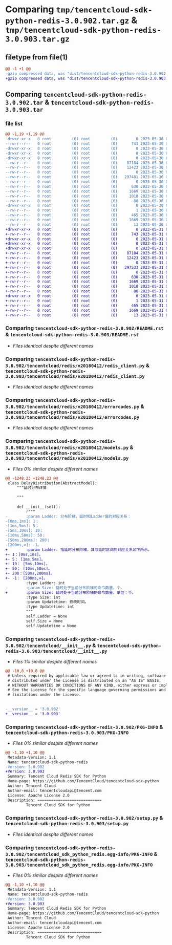 # Comparing `tmp/tencentcloud-sdk-python-redis-3.0.902.tar.gz` & `tmp/tencentcloud-sdk-python-redis-3.0.903.tar.gz`

## filetype from file(1)

```diff
@@ -1 +1 @@
-gzip compressed data, was "dist/tencentcloud-sdk-python-redis-3.0.902.tar", last modified: Tue May 30 00:29:56 2023, max compression
+gzip compressed data, was "dist/tencentcloud-sdk-python-redis-3.0.903.tar", last modified: Wed May 31 02:18:02 2023, max compression
```

## Comparing `tencentcloud-sdk-python-redis-3.0.902.tar` & `tencentcloud-sdk-python-redis-3.0.903.tar`

### file list

```diff
@@ -1,19 +1,19 @@
-drwxr-xr-x   0 root         (0) root         (0)        0 2023-05-30 00:29:56.000000 tencentcloud-sdk-python-redis-3.0.902/
--rw-r--r--   0 root         (0) root         (0)      743 2023-05-30 00:29:55.000000 tencentcloud-sdk-python-redis-3.0.902/README.rst
-drwxr-xr-x   0 root         (0) root         (0)        0 2023-05-30 00:29:56.000000 tencentcloud-sdk-python-redis-3.0.902/tencentcloud/
-drwxr-xr-x   0 root         (0) root         (0)        0 2023-05-30 00:29:56.000000 tencentcloud-sdk-python-redis-3.0.902/tencentcloud/redis/
-drwxr-xr-x   0 root         (0) root         (0)        0 2023-05-30 00:29:56.000000 tencentcloud-sdk-python-redis-3.0.902/tencentcloud/redis/v20180412/
--rw-r--r--   0 root         (0) root         (0)    87184 2023-05-30 00:29:55.000000 tencentcloud-sdk-python-redis-3.0.902/tencentcloud/redis/v20180412/redis_client.py
--rw-r--r--   0 root         (0) root         (0)    12423 2023-05-30 00:29:55.000000 tencentcloud-sdk-python-redis-3.0.902/tencentcloud/redis/v20180412/errorcodes.py
--rw-r--r--   0 root         (0) root         (0)        0 2023-05-30 00:29:55.000000 tencentcloud-sdk-python-redis-3.0.902/tencentcloud/redis/v20180412/__init__.py
--rw-r--r--   0 root         (0) root         (0)   297481 2023-05-30 00:29:55.000000 tencentcloud-sdk-python-redis-3.0.902/tencentcloud/redis/v20180412/models.py
--rw-r--r--   0 root         (0) root         (0)        0 2023-05-30 00:29:55.000000 tencentcloud-sdk-python-redis-3.0.902/tencentcloud/redis/__init__.py
--rw-r--r--   0 root         (0) root         (0)      630 2023-05-30 00:29:55.000000 tencentcloud-sdk-python-redis-3.0.902/tencentcloud/__init__.py
--rw-r--r--   0 root         (0) root         (0)     1669 2023-05-30 00:29:56.000000 tencentcloud-sdk-python-redis-3.0.902/PKG-INFO
--rw-r--r--   0 root         (0) root         (0)     1010 2023-05-30 00:29:55.000000 tencentcloud-sdk-python-redis-3.0.902/setup.py
--rw-r--r--   0 root         (0) root         (0)       88 2023-05-30 00:29:56.000000 tencentcloud-sdk-python-redis-3.0.902/setup.cfg
-drwxr-xr-x   0 root         (0) root         (0)        0 2023-05-30 00:29:56.000000 tencentcloud-sdk-python-redis-3.0.902/tencentcloud_sdk_python_redis.egg-info/
--rw-r--r--   0 root         (0) root         (0)        1 2023-05-30 00:29:56.000000 tencentcloud-sdk-python-redis-3.0.902/tencentcloud_sdk_python_redis.egg-info/dependency_links.txt
--rw-r--r--   0 root         (0) root         (0)      465 2023-05-30 00:29:56.000000 tencentcloud-sdk-python-redis-3.0.902/tencentcloud_sdk_python_redis.egg-info/SOURCES.txt
--rw-r--r--   0 root         (0) root         (0)     1669 2023-05-30 00:29:56.000000 tencentcloud-sdk-python-redis-3.0.902/tencentcloud_sdk_python_redis.egg-info/PKG-INFO
--rw-r--r--   0 root         (0) root         (0)       13 2023-05-30 00:29:56.000000 tencentcloud-sdk-python-redis-3.0.902/tencentcloud_sdk_python_redis.egg-info/top_level.txt
+drwxr-xr-x   0 root         (0) root         (0)        0 2023-05-31 02:18:02.000000 tencentcloud-sdk-python-redis-3.0.903/
+-rw-r--r--   0 root         (0) root         (0)      743 2023-05-31 02:18:02.000000 tencentcloud-sdk-python-redis-3.0.903/README.rst
+drwxr-xr-x   0 root         (0) root         (0)        0 2023-05-31 02:18:02.000000 tencentcloud-sdk-python-redis-3.0.903/tencentcloud/
+drwxr-xr-x   0 root         (0) root         (0)        0 2023-05-31 02:18:02.000000 tencentcloud-sdk-python-redis-3.0.903/tencentcloud/redis/
+drwxr-xr-x   0 root         (0) root         (0)        0 2023-05-31 02:18:02.000000 tencentcloud-sdk-python-redis-3.0.903/tencentcloud/redis/v20180412/
+-rw-r--r--   0 root         (0) root         (0)    87184 2023-05-31 02:18:02.000000 tencentcloud-sdk-python-redis-3.0.903/tencentcloud/redis/v20180412/redis_client.py
+-rw-r--r--   0 root         (0) root         (0)    12423 2023-05-31 02:18:02.000000 tencentcloud-sdk-python-redis-3.0.903/tencentcloud/redis/v20180412/errorcodes.py
+-rw-r--r--   0 root         (0) root         (0)        0 2023-05-31 02:18:02.000000 tencentcloud-sdk-python-redis-3.0.903/tencentcloud/redis/v20180412/__init__.py
+-rw-r--r--   0 root         (0) root         (0)   297533 2023-05-31 02:18:02.000000 tencentcloud-sdk-python-redis-3.0.903/tencentcloud/redis/v20180412/models.py
+-rw-r--r--   0 root         (0) root         (0)        0 2023-05-31 02:18:02.000000 tencentcloud-sdk-python-redis-3.0.903/tencentcloud/redis/__init__.py
+-rw-r--r--   0 root         (0) root         (0)      630 2023-05-31 02:18:02.000000 tencentcloud-sdk-python-redis-3.0.903/tencentcloud/__init__.py
+-rw-r--r--   0 root         (0) root         (0)     1669 2023-05-31 02:18:02.000000 tencentcloud-sdk-python-redis-3.0.903/PKG-INFO
+-rw-r--r--   0 root         (0) root         (0)     1010 2023-05-31 02:18:02.000000 tencentcloud-sdk-python-redis-3.0.903/setup.py
+-rw-r--r--   0 root         (0) root         (0)       88 2023-05-31 02:18:02.000000 tencentcloud-sdk-python-redis-3.0.903/setup.cfg
+drwxr-xr-x   0 root         (0) root         (0)        0 2023-05-31 02:18:02.000000 tencentcloud-sdk-python-redis-3.0.903/tencentcloud_sdk_python_redis.egg-info/
+-rw-r--r--   0 root         (0) root         (0)        1 2023-05-31 02:18:02.000000 tencentcloud-sdk-python-redis-3.0.903/tencentcloud_sdk_python_redis.egg-info/dependency_links.txt
+-rw-r--r--   0 root         (0) root         (0)      465 2023-05-31 02:18:02.000000 tencentcloud-sdk-python-redis-3.0.903/tencentcloud_sdk_python_redis.egg-info/SOURCES.txt
+-rw-r--r--   0 root         (0) root         (0)     1669 2023-05-31 02:18:02.000000 tencentcloud-sdk-python-redis-3.0.903/tencentcloud_sdk_python_redis.egg-info/PKG-INFO
+-rw-r--r--   0 root         (0) root         (0)       13 2023-05-31 02:18:02.000000 tencentcloud-sdk-python-redis-3.0.903/tencentcloud_sdk_python_redis.egg-info/top_level.txt
```

### Comparing `tencentcloud-sdk-python-redis-3.0.902/README.rst` & `tencentcloud-sdk-python-redis-3.0.903/README.rst`

 * *Files identical despite different names*

### Comparing `tencentcloud-sdk-python-redis-3.0.902/tencentcloud/redis/v20180412/redis_client.py` & `tencentcloud-sdk-python-redis-3.0.903/tencentcloud/redis/v20180412/redis_client.py`

 * *Files identical despite different names*

### Comparing `tencentcloud-sdk-python-redis-3.0.902/tencentcloud/redis/v20180412/errorcodes.py` & `tencentcloud-sdk-python-redis-3.0.903/tencentcloud/redis/v20180412/errorcodes.py`

 * *Files identical despite different names*

### Comparing `tencentcloud-sdk-python-redis-3.0.902/tencentcloud/redis/v20180412/models.py` & `tencentcloud-sdk-python-redis-3.0.903/tencentcloud/redis/v20180412/models.py`

 * *Files 0% similar despite different names*

```diff
@@ -1248,23 +1248,23 @@
 class DelayDistribution(AbstractModel):
     """延时分布详情
 
     """
 
     def __init__(self):
         r"""
-        :param Ladder: 分布阶梯，延时和Ladder值的对应关系：
-[0ms,1ms]: 1；
-[1ms,5ms]: 5；
-[5ms,10ms]: 10；
-[10ms,50ms]: 50；
-[50ms,200ms]: 200；
-[200ms,∞]: -1。
+        :param Ladder: 指延时分布阶梯，其与延时区间的对应关系如下所示。
+- 1：[0ms,1ms]。
+- 5： [1ms,5ms]。
+- 10： [5ms,10ms]。
+- 50： [10ms,50ms]。
+- 200：[50ms,200ms]。
+- -1： [200ms,∞]。
         :type Ladder: int
-        :param Size: 延时处于当前分布阶梯的命令数量，个。
+        :param Size: 延时处于当前分布阶梯的命令数量，单位：个。
         :type Size: int
         :param Updatetime: 修改时间。
         :type Updatetime: int
         """
         self.Ladder = None
         self.Size = None
         self.Updatetime = None
```

### Comparing `tencentcloud-sdk-python-redis-3.0.902/tencentcloud/__init__.py` & `tencentcloud-sdk-python-redis-3.0.903/tencentcloud/__init__.py`

 * *Files 1% similar despite different names*

```diff
@@ -10,8 +10,8 @@
 # Unless required by applicable law or agreed to in writing, software
 # distributed under the License is distributed on an "AS IS" BASIS,
 # WITHOUT WARRANTIES OR CONDITIONS OF ANY KIND, either express or implied.
 # See the License for the specific language governing permissions and
 # limitations under the License.
 
 
-__version__ = '3.0.902'
+__version__ = '3.0.903'
```

### Comparing `tencentcloud-sdk-python-redis-3.0.902/PKG-INFO` & `tencentcloud-sdk-python-redis-3.0.903/PKG-INFO`

 * *Files 0% similar despite different names*

```diff
@@ -1,10 +1,10 @@
 Metadata-Version: 1.1
 Name: tencentcloud-sdk-python-redis
-Version: 3.0.902
+Version: 3.0.903
 Summary: Tencent Cloud Redis SDK for Python
 Home-page: https://github.com/TencentCloud/tencentcloud-sdk-python
 Author: Tencent Cloud
 Author-email: tencentcloudapi@tencent.com
 License: Apache License 2.0
 Description: ============================
         Tencent Cloud SDK for Python
```

### Comparing `tencentcloud-sdk-python-redis-3.0.902/setup.py` & `tencentcloud-sdk-python-redis-3.0.903/setup.py`

 * *Files identical despite different names*

### Comparing `tencentcloud-sdk-python-redis-3.0.902/tencentcloud_sdk_python_redis.egg-info/PKG-INFO` & `tencentcloud-sdk-python-redis-3.0.903/tencentcloud_sdk_python_redis.egg-info/PKG-INFO`

 * *Files 0% similar despite different names*

```diff
@@ -1,10 +1,10 @@
 Metadata-Version: 1.1
 Name: tencentcloud-sdk-python-redis
-Version: 3.0.902
+Version: 3.0.903
 Summary: Tencent Cloud Redis SDK for Python
 Home-page: https://github.com/TencentCloud/tencentcloud-sdk-python
 Author: Tencent Cloud
 Author-email: tencentcloudapi@tencent.com
 License: Apache License 2.0
 Description: ============================
         Tencent Cloud SDK for Python
```

